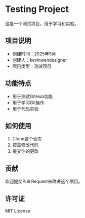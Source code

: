 # Testing Project

这是一个测试项目，用于学习和实验。

## 项目说明
- 创建时间：2025年3月
- 创建人：kevinwendesigner
- 项目类型：测试项目

## 功能特点
- 用于测试GitHub功能
- 用于学习Git操作
- 用于代码实验

## 如何使用
1. Clone这个仓库
2. 按需修改代码
3. 提交你的更改

## 贡献
欢迎提交Pull Request来改进这个项目。

## 许可证
MIT License 